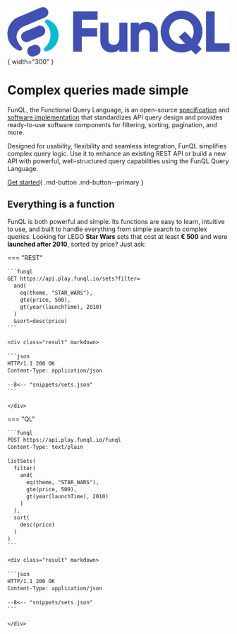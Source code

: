 ﻿![FunQL logo](assets/logo.png){ width="300" }

# Complex queries made simple

FunQL, the Functional Query Language, is an open-source [specification](./learn/index.md) and
[software implementation](./code/index.md) that standardizes API query design and provides ready-to-use software
components for filtering, sorting, pagination, and more.

Designed for usability, flexibility and seamless integration, FunQL simplifies complex query logic. Use it to enhance an
existing REST API or build a new API with powerful, well-structured query capabilities using the FunQL Query Language.

[Get started](./learn/index.md){ .md-button .md-button--primary }

## Everything is a function

FunQL is both powerful and simple. Its functions are easy to learn, intuitive to use, and built to handle everything
from simple search to complex queries. Looking for LEGO **Star Wars** sets that cost at least **€ 500** and were
**launched after 2010**, sorted by price? Just ask:

=== "REST"

    ```funql
    GET https://api.play.funql.io/sets?filter=
      and(
        eq(theme, "STAR_WARS"),
        gte(price, 500),
        gt(year(launchTime), 2010)
      )
      &sort=desc(price)
    ```
    
    <div class="result" markdown>
    
    ```json
    HTTP/1.1 200 OK
    Content-Type: application/json
    
    --8<-- "snippets/sets.json"
    ```

    </div>

=== "QL"

    ```funql
    POST https://api.play.funql.io/funql
    Content-Type: text/plain

    listSets(
      filter(
        and(
          eq(theme, "STAR_WARS"),
          gte(price, 500),
          gt(year(launchTime), 2010)
        )
      ),
      sort(
        desc(price)
      )
    )
    ```

    <div class="result" markdown>

    ```json
    HTTP/1.1 200 OK
    Content-Type: application/json
    
    --8<-- "snippets/sets.json"
    ```

    </div>